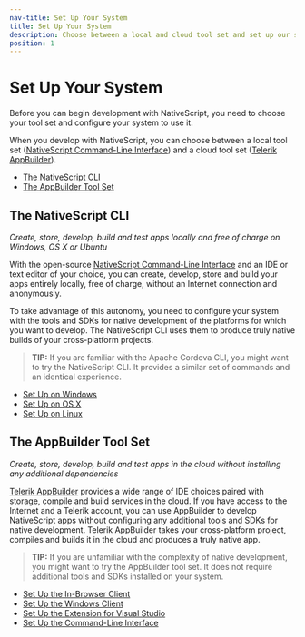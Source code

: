```yaml
---
nav-title: Set Up Your System
title: Set Up Your System
description: Choose between a local and cloud tool set and set up our system to work with NativeScript.
position: 1
---
```


# Set Up Your System

Before you can begin development with NativeScript, you need to choose your tool set and configure your system to use it.

When you develop with NativeScript, you can choose between a local tool set ([NativeScript Command-Line Interface][NativeScript CLI]) and a cloud tool set ([Telerik AppBuilder][AppBuilder]).

* [The NativeScript CLI](#the-nativescript-cli)
* [The AppBuilder Tool Set](#the-appbuilder-toolset)

## The NativeScript CLI

*Create, store, develop, build and test apps locally and free of charge on Windows, OS X or Ubuntu*

With the open-source [NativeScript Command-Line Interface][NativeScript CLI] and an IDE or text editor of your choice, you can create, develop, store and build your apps entirely locally, free of charge, without an Internet connection and anonymously.

To take advantage of this autonomy, you need to configure your system with the tools and SDKs for native development of the platforms for which you want to develop. The NativeScript CLI uses them to produce truly native builds of your cross-platform projects.

> **TIP:** If you are familiar with the Apache Cordova CLI, you might want to try the NativeScript CLI. It provides a similar set of commands and an identical experience.

* [Set Up on Windows](ns-cli-setup/ns-setup-win.md)
* [Set Up on OS X](ns-cli-setup/ns-setup-win.md)
* [Set Up on Linux](ns-cli-setup/ns-setup-linux.md)

## The AppBuilder Tool Set

*Create, store, develop, build and test apps in the cloud without installing any additional dependencies*

[Telerik AppBuilder][AppBuilder] provides a wide range of IDE choices paired with storage, compile and build services in the cloud. If you have access to the Internet and a Telerik account, you can use AppBuilder to develop NativeScript apps without configuring any additional tools and SDKs for native development. Telerik AppBuilder takes your cross-platform  project, compiles and builds it in the cloud and produces a truly native app.

> **TIP:** If you are unfamiliar with the complexity of native development, you might want to try the AppBuilder tool set. It does not require additional tools and SDKs installed on your system. 

* [Set Up the In-Browser Client](ab-setup/ab-web-setup.md)
* [Set Up the Windows Client](ab-setup/ab-win-setup.md)
* [Set Up the Extension for Visual Studio](ab-setup/ab-vse-setup.md)
* [Set Up the Command-Line Interface](ab-setup/ab-cli-setup.md)

[NativeScript CLI]: https://www.npmjs.com/package/nativescript
[AppBuilder]: http://www.telerik.com/appbuilder
